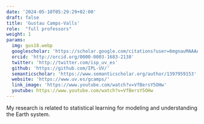 ```yaml
---
date: '2024-05-10T05:29:29+02:00'
draft: false
title: 'Gustau Camps-Valls'
role:  "full professors"
weight: 1
params:
  img: gus18.webp
  googlescholar: 'https://scholar.google.com/citations?user=6mgnauMAAAAJ'
  orcid: 'http://orcid.org/0000-0003-1683-2138'
  twitter: 'http://twitter.com/isp_uv_es'
  github: 'https://github.com/IPL-UV/'
  semanticscholar: 'https://www.semanticscholar.org/author/1397959153'
  website: 'https://www.uv.es/gcamps/'
  link_image: 'https://www.youtube.com/watch?v=VfBersY5OHw'
  youtube: https://www.youtube.com/watch?v=VfBersY5OHw
---
```


My research is related to statistical learning for modeling and understanding the Earth system.
